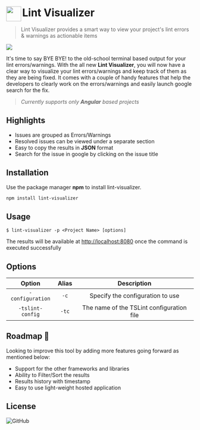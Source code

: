 <h1>
  <img align="left" width="40" height="40" src="https://live.staticflickr.com/65535/50304969336_35086b7f64_s.jpg">
	Lint Visualizer
</h1>

> Lint Visualizer provides a smart way to view your project's lint errors & warnings as actionable items

<img src="https://live.staticflickr.com/65535/50305182567_282594780e_h.jpg">

It's time to say BYE BYE! to the old-school terminal based output for your lint errors/warnings. With the all new **Lint Visualizer**, you will now have a clear way to visualize your lint errors/warnings and keep track of them as they are being fixed. It comes with a couple of handy features that help the developers to clearly work on the errors/warnings and easily launch google search for the fix.

> *Currently supports only **Angular** based projects*

## Highlights

- Issues are grouped as Errors/Warnings 
- Resolved issues can be viewed under a separate section
- Easy to copy the results in **JSON** format
- Search for the issue in google by clicking on the issue title

## Installation

Use the package manager **npm** to install lint-visualizer.

```bash
npm install lint-visualizer
```

## Usage

```
$ lint-visualizer -p <Project Name> [options]
```

The results will be available at [http://localhost:8080](http://localhost:8080) once the command is executed successfully 


## Options

| Option | Alias | Description |
| :---: | :---: | :---: |
| `-configuration` | `-c` | Specify the configuration to use |
| `-tslint-config` | `-tc` | The name of the TSLint configuration file |

## Roadmap 🚀

Looking to improve this tool by adding more features going forward as mentioned below:

- Support for the other frameworks and libraries
- Ability to Filter/Sort the results
- Results history with timestamp
- Easy to use light-weight hosted application


## License

![GitHub](https://img.shields.io/github/license/chandrahasstvs/lint-visualizer)
